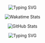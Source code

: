 <div align="center">

![Typing SVG](https://readme-typing-svg.demolab.com?font=Fira+Code&pause=1000&color=FE428E&center=true&vCenter=true&width=435&lines=Desenvolvedor+Fullstack+🧑🏻‍💻;Trabalhando+com+RPA+na+Accord+🤖;Amante+do+Caf%C3%A9+☕;GoHorse=🐎💀)

![Wakatime Stats](https://github-readme-stats.vercel.app/api/wakatime?username=luizgup&layout=compact&theme=dark&title_color=41C1F5&icon_color=E4E4E4&text_color=F4F4F4)

![GitHub Stats](https://github-readme-stats.vercel.app/api?username=LuizGup&show_icons=true&theme=dark&title_color=F4F4F4&icon_color=71BB33&text_color=E4E4E4)

![Typing SVG](https://readme-typing-svg.demolab.com/?font=Fira+Code&pause=1000&color=FE428E&center=true&vCenter=true&width=435&lines=O+Aprendizado+Nunca+Acaba;Desafie-se+Constantemente;Não+espere,+ponha+em+prática;A+persistência+é+o+caminho+do+êxito.;Creia+em+si,+mas+...)

</div>
